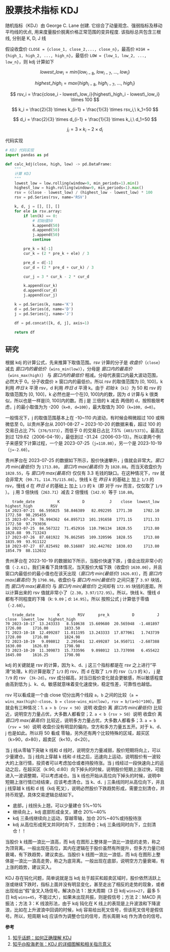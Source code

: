 # 股票技术指标 KDJ

随机指标（KDJ）由 George C. Lane 创建. 它综合了动量观念、强弱指标及移动平均线的优点, 用来度量股价脱离价格正常范围的变异程度. 该指标总共包含三根线, 分别是 K, D, J 线

假设收盘价 `CLOSE = {close_1, close_2,..., close_n}`，最高价 `HIGH = {high_1, high_2, ..., high_n}`，最低价 `LOW = {low_1, low_2, ..., low_n}`，则 kdj 计算如下

$$
lowest\_low_i = min\{low_{i-8},\ low_{i-7},\ ...,\ low_{i}\}
$$

$$
highest\_high_i = max\{high_{i-8},\ high_{i-7},\ ...,\ high_{i}\}
$$

$$
rsv_i = \frac{close_i - lowest\_low_i}{highest\_high_i - lowest\_low_i} \times 100
$$

$$
k_i = \frac{2}{3} \times k_{i-1} + \frac{1}{3} \times rsv_i,\ k_1=50
$$

$$
d_i = \frac{2}{3} \times d_{i-1} + \frac{1}{3} \times k_i,\ d_1=50
$$

$$
j_i = 3 \times k_i - 2 \times d_i
$$

代码实现

```py
# KDJ 代码实现
import pandas as pd

def calc_kdj(close, high, low) -> pd.DataFrame:
    """
    计算 KDJ
    """
    lowest_low = low.rolling(window=9, min_periods=1).min()
    highest_low = high.rolling(window=9, min_periods=1).max()
    rsv = (close - lowest_low) / (highest_low - lowest_low) * 100
    rsv = pd.Series(rsv, name='RSV')

    k, d, j = [], [], []
    for ele in rsv.array:
        if len(k) == 0:
            # 初始值50
            k.append(50)
            d.append(50)
            j.append(50)
            continue

        pre_k = k[-1]
        cur_k = (2 * pre_k + ele) / 3

        pre_d = d[-1]
        cur_d = (2 * pre_d + cur_k) / 3

        cur_j = 3 * cur_k - 2 * cur_d

        k.append(cur_k)
        d.append(cur_d)
        j.append(cur_j)

    k = pd.Series(k, name='K')
    d = pd.Series(d, name='D')
    j = pd.Series(j, name='J')

    df = pd.concat([k, d, j], axis=1)

    return df
```

## 研究

根据 kdj 的计算公式，先来推算下取值范围。rsv 计算的分子是 _收盘价_（`close`） 减去 _窗口内的最低价_（`wins_min(low)`），分母是 _窗口内的最高价_ （`wins_max(high)`） 与 _窗口内的最低价_ 相减。分母代表窗口内最大波动范围，必然大于 0。分子收盘价 ≥ 窗口内的最低价。所以 rsv 的取值范围为 [0, 100]，k 利用 _昨日 k_ 平滑 rsv，d 利用 _昨日 d_ 平滑 k。由于 _初始 k_（`k1`）为 50 和 rsv 的取值范围为 [0, 100]，k 必然也是一个在[0, 100]内的数，因为 d 计算与 k 很类似，所以也是一样是[0, 100]内的数。而 j 是 三倍的 k 减去 两倍的 d，按照极限考虑，j 的最小取值为为 -200（`k=0, d=100`），最大取值为 300（`k=100, d=0`）。

一般情况下，j 的取值范围基本上在 -10~110 内波动，有时候会稍微超过 100 或稍微低至 0。以贵州茅台从 2001-08-27 ~ 2023-10-20 的数据来看，超过 100 的交易日占比 7%（`376/5373`），而低于 0 的交易日占比 7.5%（`403/5373`）。最高达到过 129.62（2006-04-19），最低到过 -31.24（2006-03-13）。所以拿两个例子来感受下计算过程，一个是 2023-07-25（`j=110.80`），另一个是 2023-10-19（`j=-2.60`）。

贵州茅台在 2023-07-25 的数据如下所示，股价快速攀升，j 值就会非常大。_窗口内 min(最低价)_ 为 `1713.80`， _窗口内 max(最高价)_ 为 `1828.88`。而当天收盘价为 `1828.55`，与 _窗口内 max(最高价)_ 仅仅有 3.3 毛钱的缺口。在这种情况下，rsv 就会非常大（`99.71`，`114.75/115.08`）。快线 k 在 _昨日 k_ 的基础上 加上 `1/3` 的 rsv，慢线 d 在 _昨日 d_ 的基础上 加上 `1/3` 的 k（即 对于 rsv 而言，仅仅取了 `1/9` ）。 j 用 3 倍快线（`263.71`）减去 2 倍慢线（`142.9`）等于 `110.80`。

```
   trade_date          K          D           J    close  lowest_low  highest_high        RSV
14 2023-07-21  66.595025  58.846389   82.092295  1771.30     1702.10       1772.50  98.295455
15 2023-07-24  76.994362  64.895713  101.191658  1771.15     1711.33       1772.50  97.793036
16 2023-07-25  84.567322  71.452916  110.796134  1828.55     1713.80       1828.88  99.713243
17 2023-07-26  87.681922  76.862585  109.320596  1828.55     1713.80       1835.99  93.911122
18 2023-07-27  87.825492  80.516887  102.442702  1838.03     1713.80       1854.79  88.112632
```

贵州茅台在 2023-10-19 的数据如下所示，当股价快速下跌，j 值会出现非常小的值（`-2.61`）。我们来看下具体情况，当天股价大幅下跌（收盘价 `1630.00`），并且窗口内最低价的最小值也在该天出现（_窗口内 min(最低价)_ `1626.03`），而 _窗口内 max(最高价)_ 为 `1798.98`。收盘价与 _窗口内 min(最低价)_ 之间只差了 `3.97` 块钱，而 _窗口内 max(最高价)_ 与 _窗口内 min(最低价)_ 之间却有 `172.95` 块钱的差距。所以计算出来的 rsv 值就非常小了（`2.30`，`3.97/172.95`）。所以，快线 k、慢线 d 都有不同程度的下降（k: `9.09`；d: `14.95`）。所以 按照公式 j 计算低于零值（`-2.60`）。

```
   trade_date          K        RSV      pre_k          D          J    close  lowest_low  highest_high
70 2023-10-17  13.243333   8.510638  15.609680  20.565948  -1.401897  1726.00     1716.00       1833.50
71 2023-10-18  12.499287  11.011195  13.243333  17.877061   1.743739  1728.00     1716.00       1824.98
72 2023-10-19   9.098012   2.295461  12.499287  14.950711  -2.607388  1630.00     1626.03       1798.98
73 2023-10-20  11.309873  15.733596   9.098012  13.737098   6.455422  1645.00     1616.25       1798.98
```

kdj 的关键就是 rsv 的计算，因为 k、d、j 这三个指标都是在 rsv 之上进行“平滑”处理。k 的计算是取了 `1/3` 的 rsv，而 d 在取了 `1/9` 的 rsv（`1/3` 的 k）， j 是 `7/9` 的 rsv （`3k-2d`）。rsv 成分越高，对当日股价变化就会更敏感，所以敏感程度由高到低为 j、k、d。敏感就意味着变化速度快，稳定性差，可靠性也越低。

rsv 可以看成是一个由 close 切分出两个线段 `a`，`b` 之间的比较（`a = wins_max(high)-close`、`b = close-wins_min(low)`，`rsv = b/(a+b)*100`）。那就会有三种情况：1. `a > b`（`rsv < 50`）说明 收盘价 离 _窗口内 min(最低价)_ 比较近，说明空方力量占优，大多数人都看空；2. `a < b`（`rsv > 50`）说明 收盘价 离 _窗口内 max(最高价)_ 比较近，说明多方力量占优，大多数人都看多；3. `a = b`（`rsv = 50`）说明 收盘价没有明显的偏向，空方和多方力量五五开。对于 k、d、j 也是如此。所以将 50 看成 零轴，另外还有两个比较特殊的区域，超买区（k>90，d>80），超卖区（k<10，d<20）。

当 j 线从零轴下突破 k 线和 d 线时，说明空方力量减弱，股价短期将向上，可以少量建仓。当 j 线向上穿越 k 线和 d 线之后，迅速向上运动，说明股价有一波较大的上涨行情，投资者可以考虑加仓或者持股待涨。当 j 线经过一段快速向上的运动之后，在超买区（k:90, d:80）向下掉头的时候，说明股价短期上涨过快，可能进入一波调整期，可以考虑减仓。当 k 线也开始从高位向下掉头的时候，说明中短期上涨行情已经结束，应该考虑清仓。当 k、d、j 三条线同时从高位向下，并且 j 线穿越 k 线和 d 线（kdj 死叉），说明必然股价下跌趋势形成，需要立刻清仓，并持币观望。具体交易逻辑总结如下。

- 底部，j 线拐头上翘，可以少量建仓 5%~10%
- 继续向上，kdj 底部形成金叉，建仓 20%~40%
- kdj 三条线继续向上运动，穿越零轴，加仓 20%~40%或持股待涨
- kdj 从高位形成死叉并同时向下，立刻清仓；kdj 三条线同时向下，立刻清仓！！

当股价 k 线图一浪比一浪高，而 kdj 在图形上整体是一浪比一浪低的走势，称之为顶背离。一般出现在高位，其内在逻辑在于股价虽然有所提升，但多方力量已经衰竭，有下跌趋势，建议卖出。当股价 k 线图一浪比一浪低，而 kdj 在图形上整体是一浪比一浪高走势，称之为底背离。一般出现在底部，说明空方力量衰竭，有上涨的趋势，建议买入。

KDJ 存在钝化问题，简单说就是当 kdj 处于超买和超卖区域时，股价依然活跃上涨或继续下跌时，指标上面并没有明显变化，甚至走出了相反的走势的现象，或者出现给出“假”金叉入场信号。解决办法 1：放大周期（3 日 kdj `wins=27`，最多 5 日 kdj `wins=45`，不能过大），如果未出现共振，则是假信号；方法 2：MACD 共振法；方法 3：K 线浪形法，由于 kdj 钝化在 K 线上的表现是上升波浪和下降波浪，比如在上升波浪中回调的时候，kdj 容易给出死叉信号，但该死叉信号是假信号。所以，短周期 kdj 应该作为调整仓位的信号，而长周期 kdj 作为清仓的信号。

**参考**

1. [知乎话题：如何正确理解 KDJ](https://www.zhihu.com/question/27652388)
2. [知乎@股海老张：KDJ 的详细图解和相关指示意义](https://zhuanlan.zhihu.com/p/99364915)
